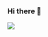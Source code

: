 ### Hi there 👋
<!-- GitHub stats from https://github.com/anuraghazra/github-readme-stats -->
![](https://github-readme-stats.vercel.app/api?username=himmu1144&theme=tokyonight&hide_border=false&include_all_commits=true&count_private=true)<br/>
<!--
**Himmu1144/himmu1144** is a ✨ _special_ ✨ repository because its `README.md` (this file) appears on your GitHub profile.

Here are some ideas to get you started:

- 🔭 I’m currently working on ...
- 🌱 I’m currently learning ...
- 👯 I’m looking to collaborate on ...
- 🤔 I’m looking for help with ...
- 💬 Ask me about ...
- 📫 How to reach me: ...
- 😄 Pronouns: ...
- ⚡ Fun fact: ...
-->
